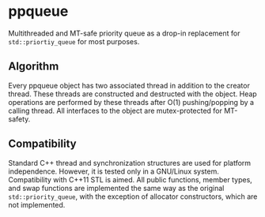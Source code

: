 # ppqueue
Multithreaded and MT-safe priority queue as a drop-in replacement for `std::priortiy_queue` for most purposes.

## Algorithm
Every ppqueue object has two associated thread in addition to the creator thread. These threads are constructed and destructed with the object. Heap operations are performed by these threads after O(1) pushing/popping by a calling thread. All interfaces to the object are mutex-protected for MT-safety.

## Compatibility
Standard C++ thread and synchronization structures are used for platform independence. However, it is tested only in a GNU/Linux system. Compatibility with C++11 STL is aimed. All public functions, member types, and swap functions are implemented the same way as the original `std::priority_queue`, with the exception of allocator constructors, which are not implemented.

